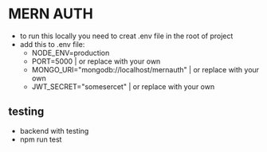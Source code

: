 # MERN AUTH

- to run this locally you need to creat .env file in the root of project
- add this to .env file:
  - NODE_ENV=production
  - PORT=5000 | or replace with your own
  - MONGO_URI="mongodb://localhost/mernauth" | or replace with your own
  - JWT_SECRET="somesercet" | or replace with your own

## testing

- backend with testing
- npm run test
